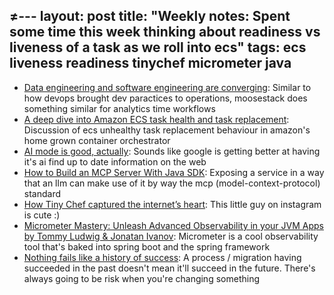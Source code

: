 ≠---
layout: post
title: "Weekly notes: Spent some time this week thinking about readiness vs liveness of a task as we roll into ecs"
tags: ecs liveness readiness tinychef micrometer java
---

* [Data engineering and software engineering are converging](https://clickhouse.com/blog/eight-principles-of-great-developer-experience-for-data-infrastructure): Similar to how devops brought dev paractices to operations, moosestack does something similar for analytics time workflows
* [A deep dive into Amazon ECS task health and task replacement](https://aws.amazon.com/blogs/containers/a-deep-dive-into-amazon-ecs-task-health-and-task-replacement/): Discussion of ecs unhealthy task replacement behaviour in amazon's home grown container orchestrator
* [AI mode is good, actually](https://simonwillison.net/2025/Sep/7/ai-mode/): Sounds like google is getting better at having it's ai find up to date information on the web
* [How to Build an MCP Server With Java SDK](https://dzone.com/articles/how-to-build-an-mcp-server-with-java-sdk): Exposing a service in a way that an llm can make use of it by way the mcp (model-context-protocol) standard
* [How Tiny Chef captured the internet’s heart](https://www.youtube.com/watch?v=O_eStlN2wkU&list=WL&index=33): This little guy on instagram is cute :)
* [Micrometer Mastery: Unleash Advanced Observability in your JVM Apps by Tommy Ludwig & Jonatan Ivanov](https://www.youtube.com/watch?v=Qyku6cR6ADY): Micrometer is a cool observability tool that's baked into spring boot and the spring framework
* [Nothing fails like a history of success](https://surfingcomplexity.blog/2025/09/07/nothing-fails-like-a-history-of-success/): A process / migration having succeeded in the past doesn't mean it'll succeed in the future. There's always going to be risk when you're changing something